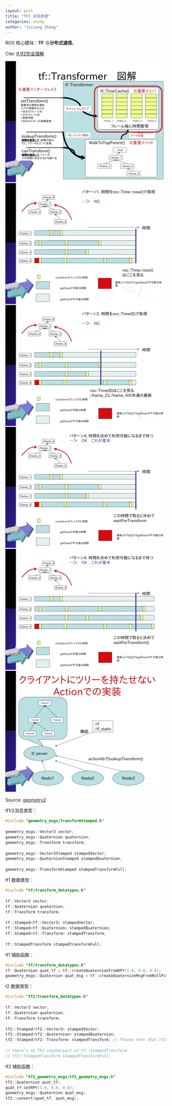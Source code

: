```yaml
---
layout: post
title: "TF2 实现原理"
categories: study
author: "Jixiang Zhang"
---
```


ROS 核心模块：**TF** 与**分布式通信**。

Cite: [tf,tf2完全理解](https://www.slideshare.net/kojiterada5/tftf2)

![](/images/tf2/tftf2-17-1024.webp)
![](/images/tf2/tftf2-25-1024.webp)
![](/images/tf2/tftf2-26-1024.webp)
![](/images/tf2/tftf2-28-1024.webp)
![](/images/tf2/tftf2-29-1024.webp)
![](/images/tf2/tftf2-37-1024.webp)

Source: [geometry2](https://github.com/ros/geometry2)

tf1/2消息类型：

```c++
#include "geometry_msgs/TransformStamped.h"

geometry_msgs::Vector3 vector;
geometry_msgs::Quaternion quaternion;
geometry_msgs::Transform transform;

geometry_msgs::Vector3Stamped stampedVector;
geometry_msgs::QuaternionStamped stampedQuaternion;

geometry_msgs::TransformStamped stampedTransformFull;
```

tf1 数据类型：
```c++
#include "tf/transform_datatypes.h"

tf::Vector3 vector;
tf::Quaternion quaternion;
tf::Transform transform;

tf::Stamped<tf::Vector3> stampedVector;
tf::Stamped<tf::Quaternion> stampedQuaternion;
tf::Stamped<tf::Transform> stampedTransform;

tf::StampedTransform stampedTransformFull;
```

tf1 辅助函数：
```c++
#include "tf/transform_datatypes.h"
tf::Quaternion quat_tf = tf::createQuaternionFromRPY(1.0, 0.0, 0.0);
geometry_msgs::Quaternion quat_msg = tf::createQuaternionMsgFromRollPitchYaw(1.0, 0.0, 0.0);
```

t2 数据类型：

```c++
#include "tf2/transform_datatypes.h"

tf::Vector3 vector;
tf::Quaternion quaternion;
tf::Transform transform;

tf2::Stamped<tf2::Vector3> stampedVector;
tf2::Stamped<tf2::Quaternion> stampedQuaternion;
tf2::Stamped<tf2::Transform> stampedTransform; // Please note that tf2::Stamped<tf2::Transform> has no child_frame_id field which is required within the ROS tf/tf2 framework.

// there's no TF2 counterpart of tf::StampedTransform
// tf2::StampedTransform stampedTransformFull;
```

tf2 辅助函数：

```c++
#include "tf2_geometry_msgs/tf2_geometry_msgs.h"
tf2::Quaternion quat_tf;
quat_tf.setRPY(1.0, 0.0, 0.0);
geometry_msgs::Quaternion quat_msg;
tf2::convert(quat_tf, quat_msg);
```
